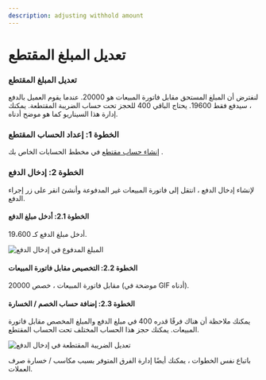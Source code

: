 ```yaml
---
description: adjusting withhold amount
---
```


# تعديل المبلغ المقتطع

### تعديل المبلغ المقتطع

لنفترض أن المبلغ المستحق مقابل فاتورة المبيعات هو 20000. عندما يقوم العميل بالدفع ، سيدفع فقط 19600. يحتاج الباقي 400 للحجز تحت حساب الضريبة المقتطعة. يمكنك إدارة هذا السيناريو كما هو موضح أدناه.

### الخطوة 1: إعداد الحساب المقتطع

[إنشاء حساب مقتطع](https://docs.erpnext.com/docs/v13/user/manual/en/accounts/chart-of-accounts#1-how-to-createedit-accounts) في مخطط الحسابات الخاص بك .

### الخطوة 2: إدخال الدفع

لإنشاء إدخال الدفع ، انتقل إلى فاتورة المبيعات غير المدفوعة وأنشئ انقر على زر إجراء الدفع.

#### الخطوة 2.1: أدخل مبلغ الدفع

أدخل مبلغ الدفع كـ 19،600.

![المبلغ المدفوع في إدخال الدفع](https://docs.erpnext.com/files/paid-amount-in-payment-entry.png)

#### الخطوة 2.2: التخصيص مقابل فاتورة المبيعات

مقابل فاتورة المبيعات ، خصص 20000 (موضحة في GIF أدناه).

#### الخطوة 2.3: إضافة حساب الخصم / الخسارة

يمكنك ملاحظة أن هناك فرقًا قدره 400 في مبلغ الدفع والمبلغ المخصص مقابل فاتورة المبيعات. يمكنك حجز هذا الحساب المختلف تحت الحساب المقتطع.

![تعديل الضريبة المقتطعة في إدخال الدفع](https://docs.erpnext.com/files/tax-withheld-adjustment-in-payment-entry.gif)

باتباع نفس الخطوات ، يمكنك أيضًا إدارة الفرق المتوفر بسبب مكاسب / خسارة صرف العملات.
